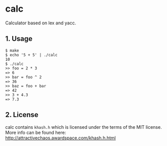 calc
====
Calculator based on lex and yacc. 

## 1. Usage

```
$ make
$ echo '5 + 5' | ./calc
10
$ ./calc
>> foo = 2 * 3
=> 6
>> bar = foo ^ 2
=> 36
>> baz = foo + bar
=> 42
>> 3 + 4.3
=> 7.3
```

## 2. License

calc contains `khash.h` which is licensed under the terms of the MIT license. More info can be found here: http://attractivechaos.awardspace.com/khash.h.html

